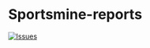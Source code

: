 # Sportsmine-reports
<a href="https://github.com/DrFiles/Sportsmine-reports/issues">
    <img src="https://img.shields.io/github/issues/samyak2403/Sportsmine-reports" alt="Issues">
  </a>
